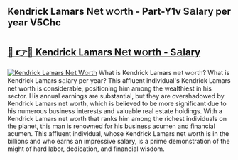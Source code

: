 ## Kendrick Lamars N𝚎t w𝚘rth - Part-Y1v S𝚊lary per year V5Chc

# <h2><a href="http://gc1gnr.nevu.top/?p=Kendrick+Lamars">🔗 👉🔴 Kendrick Lamars N𝚎t w𝚘rth - S𝚊lary</a></h2>

[![Kendrick Lamars N𝚎t W𝚘rth](https://i.imgur.com/Oavwk0R.jpeg)](http://gc1gnr.nevu.top/?p=Kendrick+Lamars)
What is Kendrick Lamars n𝚎t w𝚘rth? What is Kendrick Lamars s𝚊lary per year?
This affluent individual's Kendrick Lamars net worth is considerable, positioning him among the wealthiest in his sector. His annual earnings are substantial, but they are overshadowed by Kendrick Lamars net worth, which is believed to be more significant due to his numerous business interests and valuable real estate holdings. With a Kendrick Lamars net worth that ranks him among the richest individuals on the planet, this man is renowned for his business acumen and financial acumen. This affluent individual, whose Kendrick Lamars net worth is in the billions and who earns an impressive salary, is a prime demonstration of the might of hard labor, dedication, and financial wisdom.
